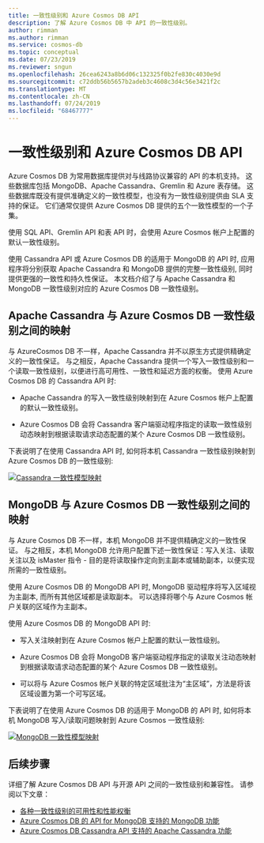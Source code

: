 ```yaml
---
title: 一致性级别和 Azure Cosmos DB API
description: 了解 Azure Cosmos DB 中 API 的一致性级别。
author: rimman
ms.author: rimman
ms.service: cosmos-db
ms.topic: conceptual
ms.date: 07/23/2019
ms.reviewer: sngun
ms.openlocfilehash: 26cea6243a8b6d06c132325f0b2fe830c4030e9d
ms.sourcegitcommit: c72ddb56b5657b2adeb3c4608c3d4c56e3421f2c
ms.translationtype: MT
ms.contentlocale: zh-CN
ms.lasthandoff: 07/24/2019
ms.locfileid: "68467777"
---
```

# <a name="consistency-levels-and-azure-cosmos-db-apis"></a>一致性级别和 Azure Cosmos DB API

Azure Cosmos DB 为常用数据库提供对与线路协议兼容的 API 的本机支持。 这些数据库包括 MongoDB、Apache Cassandra、Gremlin 和 Azure 表存储。 这些数据库既没有提供准确定义的一致性模型，也没有为一致性级别提供由 SLA 支持的保证。 它们通常仅提供 Azure Cosmos DB 提供的五个一致性模型的一个子集。 

使用 SQL API、Gremlin API 和表 API 时，会使用 Azure Cosmos 帐户上配置的默认一致性级别。 

使用 Cassandra API 或 Azure Cosmos DB 的适用于 MongoDB 的 API 时, 应用程序将分别获取 Apache Cassandra 和 MongoDB 提供的完整一致性级别, 同时提供更强的一致性和持久性保证。 本文档介绍了与 Apache Cassandra 和 MongoDB 一致性级别对应的 Azure Cosmos DB 一致性级别。


## <a id="cassandra-mapping"></a>Apache Cassandra 与 Azure Cosmos DB 一致性级别之间的映射

与 AzureCosmos DB 不一样，Apache Cassandra 并不以原生方式提供精确定义的一致性保证。  与之相反，Apache Cassandra 提供一个写入一致性级别和一个读取一致性级别，以便进行高可用性、一致性和延迟方面的权衡。 使用 Azure Cosmos DB 的 Cassandra API 时: 

* Apache Cassandra 的写入一致性级别映射到在 Azure Cosmos 帐户上配置的默认一致性级别。 

* Azure Cosmos DB 会将 Cassandra 客户端驱动程序指定的读取一致性级别动态映射到根据读取请求动态配置的某个 Azure Cosmos DB 一致性级别。 

下表说明了在使用 Cassandra API 时, 如何将本机 Cassandra 一致性级别映射到 Azure Cosmos DB 的一致性级别:  

[![Cassandra 一致性模型映射](./media/consistency-levels-across-apis/consistency-model-mapping-cassandra.png)](./media/consistency-levels-across-apis/consistency-model-mapping-cassandra.png#lightbox)

## <a id="mongo-mapping"></a>MongoDB 与 Azure Cosmos DB 一致性级别之间的映射

与 Azure Cosmos DB 不一样，本机 MongoDB 并不提供精确定义的一致性保证。 与之相反，本机 MongoDB 允许用户配置下述一致性保证：写入关注、读取关注以及 isMaster 指令 - 目的是将读取操作定向到主副本或辅助副本，以便实现所需的一致性级别。 

使用 Azure Cosmos DB 的 MongoDB API 时, MongoDB 驱动程序将写入区域视为主副本, 而所有其他区域都是读取副本。 可以选择将哪个与 Azure Cosmos 帐户关联的区域作为主副本。 

使用 Azure Cosmos DB 的 MongoDB API 时:

* 写入关注映射到在 Azure Cosmos 帐户上配置的默认一致性级别。
 
* Azure Cosmos DB 会将 MongoDB 客户端驱动程序指定的读取关注动态映射到根据读取请求动态配置的某个 Azure Cosmos DB 一致性级别。 

* 可以将与 Azure Cosmos 帐户关联的特定区域批注为“主区域”，方法是将该区域设置为第一个可写区域。 

下表说明了在使用 Azure Cosmos DB 的适用于 MongoDB 的 API 时, 如何将本机 MongoDB 写入/读取问题映射到 Azure Cosmos 一致性级别:

[![MongoDB 一致性模型映射](./media/consistency-levels-across-apis/consistency-model-mapping-mongodb.png)](./media/consistency-levels-across-apis/consistency-model-mapping-mongodb.png#lightbox)

## <a name="next-steps"></a>后续步骤

详细了解 Azure Cosmos DB API 与开源 API 之间的一致性级别和兼容性。 请参阅以下文章：

* [各种一致性级别的可用性和性能权衡](consistency-levels-tradeoffs.md)
* [Azure Cosmos DB 的 API for MongoDB 支持的 MongoDB 功能](mongodb-feature-support.md)
* [Azure Cosmos DB Cassandra API 支持的 Apache Cassandra 功能](cassandra-support.md)
